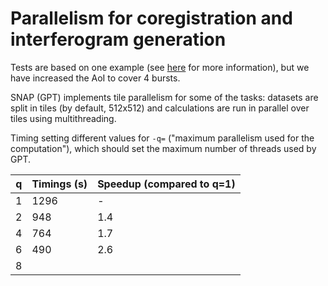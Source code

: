 # Parallelism for coregistration and interferogram generation

Tests are based on one example (see [here](../TOPSAR-Coreg-Interferogram) for more information), but we have increased the AoI to cover 4 bursts.

SNAP (GPT) implements tile parallelism for some of the tasks: datasets are split in tiles (by default, 512x512) and calculations are run in parallel over tiles using multithreading.

Timing setting different values for `-q=` ("maximum parallelism used for the computation"), which should set the maximum number of threads used by GPT.

| q | Timings (s) | Speedup (compared to q=1) |
|---|-------------|---------------------------|
| 1 | 1296        | -                         |
| 2 | 948         | 1.4                       |
| 4 | 764         | 1.7                       |
| 6 | 490         | 2.6                       |
| 8 |          |                          |
